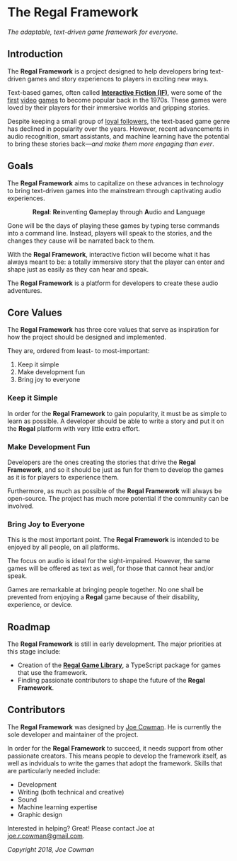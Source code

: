 # The Regal Framework

*The adaptable, text-driven game framework for everyone.*

## Introduction

The **Regal Framework** is a project designed to help developers bring text-driven games and story experiences to players in exciting new ways.

Text-based games, often called [**Interactive Fiction (IF)**](https://en.wikipedia.org/wiki/Interactive_fiction), were some of the [first](https://en.wikipedia.org/wiki/Colossal_Cave_Adventure) [video](https://en.wikipedia.org/wiki/Adventureland_(video_game)) [games](https://en.wikipedia.org/wiki/Zork) to become popular back in the 1970s. These games were loved by their players for their immersive worlds and gripping stories. 

Despite keeping a small group of [loyal followers](http://ifdb.tads.org/), the text-based game genre has declined in popularity over the years. However, recent advancements in audio recognition, smart assistants, and machine learning have the potential to bring these stories back—*and make them more engaging than ever*. 

## Goals

The **Regal Framework** aims to capitalize on these advances in technology to bring text-driven games into the mainstream through captivating audio experiences.

<p align="center">
<strong>Regal</strong>: <strong>Re</strong>inventing <strong>G</strong>ameplay through <strong>A</strong>udio and <strong>L</strong>anguage
</p>

Gone will be the days of playing these games by typing terse commands into a command line. Instead, players will speak to the stories, and the changes they cause will be narrated back to them.

With the **Regal Framework**, interactive fiction will become what it has always meant to be: a totally immersive story that the player can enter and shape just as easily as they can hear and speak.

The **Regal Framework** is a platform for developers to create these audio adventures.

## Core Values

The **Regal Framework** has three core values that serve as inspiration for how the project should be designed and implemented.

They are, ordered from least- to most-important:

1. Keep it simple
2. Make development fun
3. Bring joy to everyone

### Keep it Simple

In order for the **Regal Framework** to gain popularity, it must be as simple to learn as possible. A developer should be able to write a story and put it on the **Regal** platform with very little extra effort.

### Make Development Fun

Developers are the ones creating the stories that drive the **Regal Framework**, and so it should be just as fun for them to develop the games as it is for players to experience them.

Furthermore, as much as possible of the **Regal Framework** will always be open-source. The project has much more potential if the community can be involved.

### Bring Joy to Everyone

This is the most important point. The **Regal Framework** is intended to be enjoyed by all people, on all platforms.

The focus on audio is ideal for the sight-impaired. However, the same games will be offered as text as well, for those that cannot hear and/or speak.

Games are remarkable at bringing people together. No one shall be prevented from enjoying a **Regal** game because of their disability, experience, or device.

## Roadmap

The **Regal Framework** is still in early development. The major priorities at this stage include:

* Creation of the [**Regal Game Library**](https://github.com/regal/regal), a TypeScript package for games that use the framework.
* Finding passionate contributors to shape the future of the **Regal Framework**.

## Contributors

The **Regal Framework** was designed by [Joe Cowman](https://github.com/jcowman2). He is currently the sole developer and maintainer of the project.

In order for the **Regal Framework** to succeed, it needs support from other passionate creators. This means people to develop the framework itself, as well as indviduals to write the games that adopt the framework. Skills that are particularly needed include:

* Development
* Writing (both technical and creative)
* Sound
* Machine learning expertise
* Graphic design

Interested in helping? Great! Please contact Joe at  joe.r.cowman@gmail.com.

*Copyright 2018, Joe Cowman*